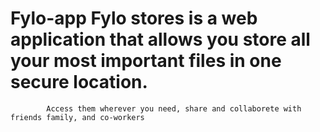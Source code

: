 # Fylo-app  Fylo stores is a web application that allows you store all your most important files in one secure location.
            Access them wherever you need, share and collaborete with friends family, and co-workers
